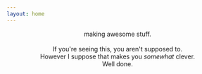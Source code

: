 ```yaml
---
layout: home
---
```


<div style="text-align:center">
  making awesome stuff.
  <br /><br />
  If you're seeing this, you aren't supposed to.<br />
  However I suppose that makes you <em>somewhat</em> clever.<br />
  Well done.
</div>